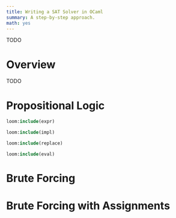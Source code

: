 ```yaml
---
title: Writing a SAT Solver in OCaml
summary: A step-by-step approach.
math: yes
---
```


TODO

# Overview

TODO

# Propositional Logic

```ocaml
loom:include(expr)
```

```ocaml
loom:include(impl)
```

```ocaml
loom:include(replace)
```

```ocaml
loom:include(eval)
```

# Brute Forcing

# Brute Forcing with Assignments